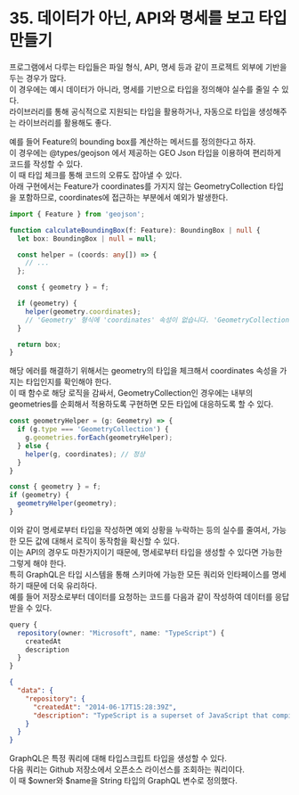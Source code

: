 # 35. 데이터가 아닌, API와 명세를 보고 타입 만들기

프로그램에서 다루는 타입들은 파일 형식, API, 명세 등과 같이 프로젝트 외부에 기반을 두는 경우가 많다.  
이 경우에는 예시 데이터가 아니라, 명세를 기반으로 타입을 정의해야 실수를 줄일 수 있다.  
라이브러리를 통해 공식적으로 지원되는 타입을 활용하거나, 자동으로 타입을 생성해주는 라이브러리를 활용해도 좋다.

예를 들어 Feature의 bounding box를 계산하는 메서드를 정의한다고 하자.  
이 경우에는 @types/geojson 에서 제공하는 GEO Json 타입을 이용하여 편리하게 코드를 작성할 수 있다.  
이 때 타입 체크를 통해 코드의 오류도 잡아낼 수 있다.  
아래 구현에서는 Feature가 coordinates를 가지지 않는 GeometryCollection 타입을 포함하므로, coordinates에 접근하는 부분에서 예외가 발생한다.

```ts
import { Feature } from 'geojson';

function calculateBoundingBox(f: Feature): BoundingBox | null {
  let box: BoundingBox | null = null;

  const helper = (coords: any[]) => {
    // ...
  };

  const { geometry } = f;

  if (geometry) {
    helper(geometry.coordinates);
    // 'Geometry' 형식에 'coordinates' 속성이 없습니다. 'GeometryCollection' 형식에 'coordinates' 속성이 없습니다.
  }

  return box;
}
```

해당 에러를 해결하기 위해서는 geometry의 타입을 체크해서 coordinates 속성을 가지는 타입인지를 확인해야 한다.  
이 때 함수로 해당 로직을 감싸서, GeometryCollection인 경우에는 내부의 geometries를 순회해서 적용하도록 구현하면 모든 타입에 대응하도록 할 수 있다.

```ts
const geometryHelper = (g: Geometry) => {
  if (g.type === 'GeometryCollection') {
    g.geometries.forEach(geometryHelper);
  } else {
    helper(g, coordinates); // 정상
  }
}

const { geometry } = f;
if (geometry) {
  geometryHelper(geometry);
}
```

이와 같이 명세로부터 타입을 작성하면 예외 상황을 누락하는 등의 실수를 줄여서, 가능한 모든 값에 대해서 로직이 동작함을 확신할 수 있다.  
이는 API의 경우도 마찬가지이기 때문에, 명세로부터 타입을 생성할 수 있다면 가능한 그렇게 해야 한다.  
특히 GraphQL은 타입 시스템을 통해 스키마에 가능한 모든 쿼리와 인타페이스를 명세하기 때문에 더욱 유리하다.  
예를 들어 저장소로부터 데이터를 요청하는 코드를 다음과 같이 작성하여 데이터를 응답 받을 수 있다.

```ts
query {
  repository(owner: "Microsoft", name: "TypeScript") {
    createdAt
    description
  }
}
```

```json
{
  "data": {
    "repository": {
      "createdAt": "2014-06-17T15:28:39Z",
      "description": "TypeScript is a superset of JavaScript that compiles to JavaScript."
    }
  }
}
```

GraphQL은 특정 쿼리에 대해 타입스크립트 타입을 생성할 수 있다.  
다음 쿼리는 Github 저장소에서 오픈소스 라이선스를 조회하는 쿼리이다.  
이 때 $owner와 $name을 String 타입의 GraphQL 변수로 정의했다.
